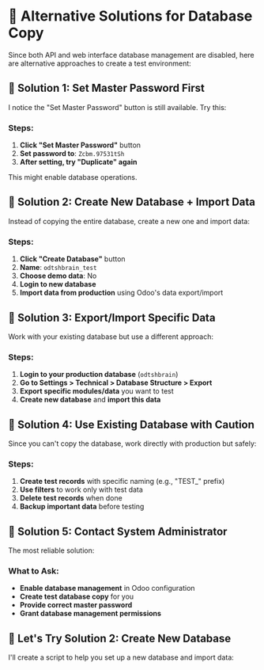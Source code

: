 # 🔧 Alternative Solutions for Database Copy

Since both API and web interface database management are disabled, here are alternative approaches to create a test environment:

## 🎯 **Solution 1: Set Master Password First**

I notice the "Set Master Password" button is still available. Try this:

### Steps:
1. **Click "Set Master Password"** button
2. **Set password to**: `Zcbm.97531tSh`
3. **After setting, try "Duplicate" again**

This might enable database operations.

## 🎯 **Solution 2: Create New Database + Import Data**

Instead of copying the entire database, create a new one and import data:

### Steps:
1. **Click "Create Database"** button
2. **Name**: `odtshbrain_test`
3. **Choose demo data**: No
4. **Login to new database**
5. **Import data from production** using Odoo's data export/import

## 🎯 **Solution 3: Export/Import Specific Data**

Work with your existing database but use a different approach:

### Steps:
1. **Login to your production database** (`odtshbrain`)
2. **Go to Settings > Technical > Database Structure > Export**
3. **Export specific modules/data** you want to test
4. **Create new database** and **import this data**

## 🎯 **Solution 4: Use Existing Database with Caution**

Since you can't copy the database, work directly with production but safely:

### Steps:
1. **Create test records** with specific naming (e.g., "TEST_" prefix)
2. **Use filters** to work only with test data
3. **Delete test records** when done
4. **Backup important data** before testing

## 🎯 **Solution 5: Contact System Administrator**

The most reliable solution:

### What to Ask:
- **Enable database management** in Odoo configuration
- **Create test database copy** for you
- **Provide correct master password**
- **Grant database management permissions**

## 🚀 **Let's Try Solution 2: Create New Database**

I'll create a script to help you set up a new database and import data: